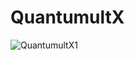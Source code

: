 # QuantumultX 
![QuantumultX1](https://raw.githubusercontent.com/llppliu/QuantumultX/icon/QuantumultX.png "QuantumultX")
